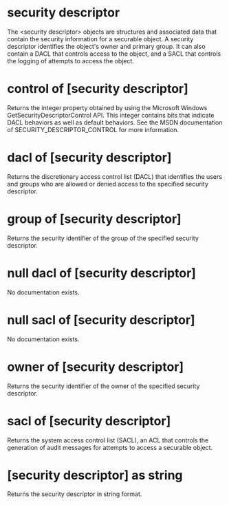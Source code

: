 # security descriptor

The &lt;security descriptor&gt; objects are structures and associated data that contain the security information for a securable object. A security descriptor identifies the object&#39;s owner and primary group. It can also contain a DACL that controls access to the object, and a SACL that controls the logging of attempts to access the object.

# control of [security descriptor]

Returns the integer property obtained by using the Microsoft Windows GetSecurityDescriptorControl API. This integer contains bits that indicate DACL behaviors as well as default behaviors. See the MSDN documentation of SECURITY_DESCRIPTOR_CONTROL for more information.

# dacl of [security descriptor]

Returns the discretionary access control list (DACL) that identifies the users and groups who are allowed or denied access to the specified security descriptor.

# group of [security descriptor]

Returns the security identifier of the group of the specified security descriptor.

# null dacl of [security descriptor]

No documentation exists.

# null sacl of [security descriptor]

No documentation exists.

# owner of [security descriptor]

Returns the security identifier of the owner of the specified security descriptor.

# sacl of [security descriptor]

Returns the system access control list (SACL), an ACL that controls the generation of audit messages for attempts to access a securable object.

# [security descriptor] as string

Returns the security descriptor in string format.
